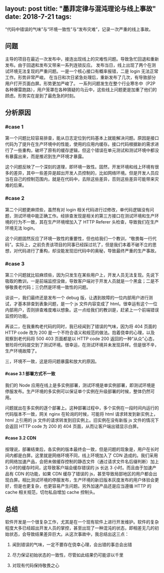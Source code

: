 layout: post
title: "墨菲定律与混沌理论与线上事故"
date: 2018-7-21
tags:
---

“代码中错误的气味”与“环境一致性”与“发布灾难”，记录一次严重的线上事故。

<!--more-->

## 问题
主导的项目在最近一次发布中，接连出现线上的灾难性问题。导致急忙回退和重新发布。由于回退和发布又带来一系列连锁反应。
发布当日，线上出现了两个在测试环境无法复现的严重问题。一是一个核心接口有概率报错，二是 login 无法正常工作。形势非常严峻。
在当日和次日紧急处理后，重新发布了几次，有导致部分用户打开页面白屏。形势更加严峻了。
一系列问题发生在整个行业寒冬中（P2P 各种爆雷跑路），用户笼罩在各种猜疑的乌云中，这些线上问题更是加重了他们的顾虑。形势实在是到了最危急的时刻。

## 分析原因

### #case 1
第一个问题比较容易排查，能从日志定位到代码基本上就能解决问题。原因是接口代码为了提升在生产环境中的性能，使用的应用内缓存。接口代码根据新的需求进行了一些重构，破坏了原有的缓存逻辑，但这个错误在单元测试和测试环境中都没有暴露出来，而是推迟到生产环境才暴露。

这个问题反映了一个深刻的道理，即环境一致性。固然，开发环境和线上环境有很多的差异，其中一些差异是超出开发人员控制的，比如网络环境。但是开发人员应当在自己的控制范围内，就是在代码中，去除这些差异，否则这些差异可能带来灾难的后果。

### #case 2
第二个问题更麻烦些，虽然有对 login 相关代码进行过修改，单代码逻辑没有问题，测试环境中能正确工作。经排查发现是相关的第三方接口在测试环境和生产环境的行为不一致，其在生产环境增加入了 HTTP Referer 头检查，导致我们在生产环境无法 login。

这个问题固然反应了环境一致性的重要性，但也给我们一个教训，“敬畏每一行代码”。实际上，之前负责该项目的同事已经踩过坑了，但是我们本着不破不立的思想，对代码进行了重构，却没能发现旧代码中的奥秘，导致最终严重的生产事故。

### #case 3
第三个问题就比较麻烦些，因为只发生在某些用户上，开发人员无法复现。先说下吸取的教训，一是前端监控没做，导致客户端对于开发人员就是一个黑盒；二是不够敬畏老代码；三仍然是环境一致性的问题。

谈谈一，我们最终还是发布一个 debug 版，让遇到故障的一位内部用户进行测试，才基本排查到表象问题，是一个 js 文件内容变成了 html。很幸运有这个一位内部用户，否则排查难度难以想象。这一点给我们的教训是，赶紧上一个前端错误监控的功能。

再谈二，在我重构老代码的同时，我已经闻到了错误的气味，因为将 404 页面的 HTTP code 改为 200 是一个不符合语义和规范的做法。抱着侥幸的心理，以及观察到老代码将 500 403 页面都是以 HTTP code 200 返回的一种“从众”心态，冒险将代码提交到了测试环境。很幸运，在测试环境并未发现异样。但是很不辛，生产环境故障了。

三，环境不一致，这是将问题暴露和放大的原因。

#### #case 3.1 部署方式不一致

我们的 Node 应用在线上是多实例部署，测试环境是单实例部署，即测试环境是停服发布。生产环境的多实例可以保证单个实例在升级部署的时候，整体仍然可用。

问题就出在多实例的逐个部署上。这种部署过程中，多个实例在一段时间内运行的代码版本不一致，网关 nginx 在轮询的时候，可能将 html 请求转发到新实例上，html 上引用的 js 文件的请求转发到旧实例上。旧实例在没有新版 js 文件的情况下会返回 HTTP code 为 200 的 404 页面，从而让客户端出错显示白屏。

#### #case 3.2 CDN

按理说，部署结束后，各实例的版本最终会一致，但是问题的现象是，用户在长时间内都是白屏。这里就是网络环境不同，线上环境加入了 CDN 造成的。我们采用的网络加速产品，会把未做缓存控制的静态文件（通过请求文件名后缀判断）加上 3 小时的缓存时间，这导致客户端会缓存错误的 js 长达 3 小时。而且由于加速产品有 CDN 的功能，如果 CDN 缓存了错误的 js，甚至导致局部地区的用户都会出现白屏。相比测试环境的停服发布，生产环境的新旧版本灰度发布的用户体验会更好，但是也更复杂，也更容易产生问题。另外加速产品还是应当遵循 HTTP 的 cache 相关规范，切勿私自增加 cache 控制头。

## 总结

软件开发是一个很复杂工作，尤其是在一个现有软件上进行开发维护。软件的复杂程度大多已经超出开发人员的掌控，甚至出现了一种混沌的状态，即相差无几的初始状态，会导致结果差异巨大。从这次事故中，我总结出这三点：

1. 闻到错误的气味，一定不要存在侥幸心理，会出错的事总会出错

2. 尽力保证初始状态的一致性，尽管如此结果仍可能谬以千里

3. 对现有代码保持敬畏之心